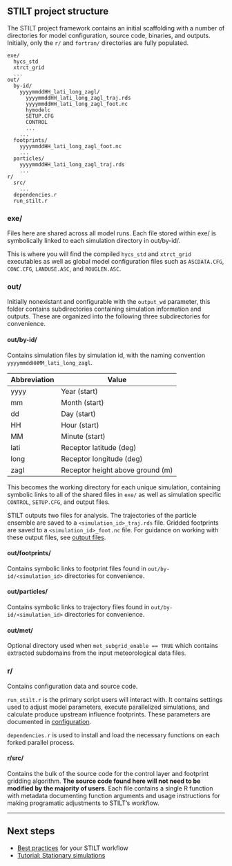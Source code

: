 ## STILT project structure

The STILT project framework contains an initial scaffolding with a number of directories for model configuration, source code, binaries, and outputs. Initially, only the `r/` and `fortran/` directories are fully populated.

```
exe/
  hycs_std
  xtrct_grid
  ...
out/
  by-id/
    yyyymmddHH_lati_long_zagl/
      yyyymmddHH_lati_long_zagl_traj.rds
      yyyymmddHH_lati_long_zagl_foot.nc
      hymodelc
      SETUP.CFG
      CONTROL
      ...
    ...
  footprints/
    yyyymmddHH_lati_long_zagl_foot.nc
    ...
  particles/
    yyyymmddHH_lati_long_zagl_traj.rds
    ...
r/
  src/
    ...
  dependencies.r
  run_stilt.r
```

### exe/

Files here are shared across all model runs. Each file stored within exe/ is symbolically linked to each simulation directory in out/by-id/.

This is where you will find the compiled `hycs_std` and `xtrct_grid` executables as well as global model configuration files such as `ASCDATA.CFG`, `CONC.CFG`, `LANDUSE.ASC`, and `ROUGLEN.ASC`.

### out/

Initially nonexistant and configurable with the `output_wd` parameter, this folder contains subdirectories containing simulation information and outputs. These are organized into the following three subdirectories for convenience.

#### out/by-id/

Contains simulation files by simulation id, with the naming convention `yyyymmddHHMM_lati_long_zagl`.


Abbreviation |	Value
-|-
yyyy | Year (start)
mm | Month (start)
dd | Day (start)
HH | Hour (start)
MM | Minute (start)
lati | Receptor latitude (deg)
long | Receptor longitude (deg)
zagl | Receptor height above ground (m)

This becomes the working directory for each unique simulation, containing symbolic links to all of the shared files in `exe/` as well as simulation specific `CONTROL`, `SETUP.CFG`, and output files. 

STILT outputs two files for analysis. The trajectories of the particle ensemble are saved to a `<simulation_id>_traj.rds` file. Gridded footprints are saved to a `<simulation_id>_foot.nc` file. For guidance on working with these output files, see [output files](output-files.md).

#### out/footprints/

Contains symbolic links to footprint files found in `out/by-id/<simulation_id>` directories for convenience.

#### out/particles/

Contains symbolic links to trajectory files found in `out/by-id/<simulation_id>` directories for convenience.

#### out/met/

Optional directory used when `met_subgrid_enable == TRUE` which contains extracted subdomains from the input meteorological data files.

### r/

Contains configuration data and source code.

`run_stilt.r` is the primary script users will interact with. It contains settings used to adjust model parameters, execute parallelized simulations, and calculate produce upstream influence footprints. These parameters are documented in [configuration](configuration.md).

`dependencies.r` is used to install and load the necessary functions on each forked parallel process.

#### r/src/

Contains the bulk of the source code for the control layer and footprint gridding algorithm. **The source code found here will not need to be modified by the majority of users**. Each file contains a single R function with metadata documenting function arguments and usage instructions for making programatic adjustments to STILT’s workflow.

---

## Next steps

- [Best practices](best-practices.md) for your STILT workflow
- [Tutorial: Stationary simulations](https://github.com/uataq/stilt-tutorials/tree/master/01-wbb)

